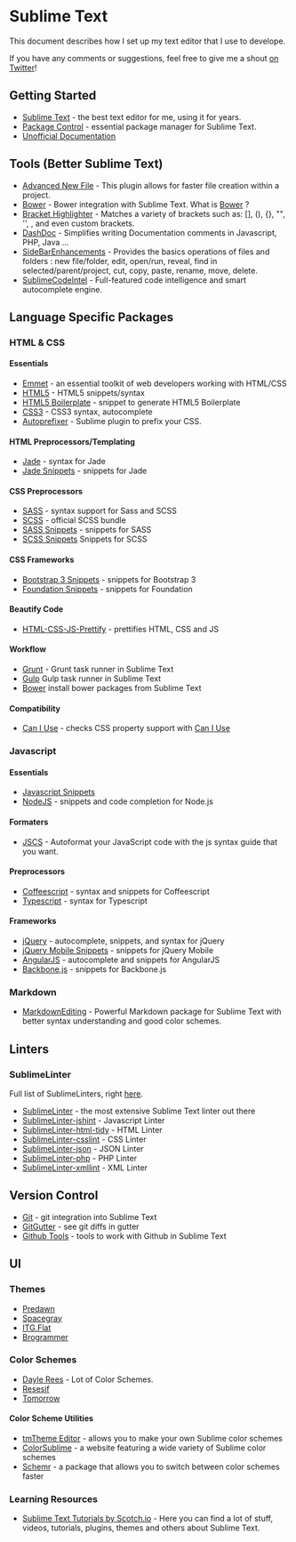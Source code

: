 # Sublime Text

This document describes how I set up my text editor that I use to develope.

If you have any comments or suggestions, feel free to give me a shout [on Twitter](https://twitter.com/crloscuesta)!

## Getting Started

- [Sublime Text](http://www.sublimetext.com/) - the best text editor for me, using it for years. 
- [Package Control](https://sublime.wbond.net/installation) - essential package manager for Sublime Text.
- [Unofficial Documentation](http://docs.sublimetext.info/en/latest/index.html)


## Tools (Better Sublime Text) 

- [Advanced New File](https://github.com/skuroda/Sublime-AdvancedNewFile) - This plugin allows for faster file creation within a project.
- [Bower](https://packagecontrol.io/packages/Bower) - Bower integration with Sublime Text. What is [Bower](http://bower.io) ? 
- [Bracket Highlighter](https://packagecontrol.io/packages/BracketHighlighter) - Matches a variety of brackets such as: [], (), {}, "", '', <tag></tag>, and even custom brackets.
- [DashDoc](https://packagecontrol.io/packages/DocBlockr) - Simplifies writing Documentation comments in Javascript, PHP, Java ...
- [SideBarEnhancements](https://packagecontrol.io/packages/SideBarEnhancements) - Provides the basics operations of files and folders : new file/folder, edit, open/run, reveal, find in selected/parent/project, cut, copy, paste, rename, move, delete.
- [SublimeCodeIntel](https://packagecontrol.io/packages/SublimeCodeIntel) - Full-featured code intelligence and smart autocomplete engine.

## Language Specific Packages

### HTML & CSS

#### Essentials

- [Emmet](https://sublime.wbond.net/packages/Emmet) - an essential toolkit of web developers working with HTML/CSS
- [HTML5](https://sublime.wbond.net/packages/HTML5) - HTML5 snippets/syntax
- [HTML5 Boilerplate](https://sublime.wbond.net/packages/HTML%20Boilerplate) - snippet to generate HTML5 Boilerplate
- [CSS3](https://sublime.wbond.net/packages/CSS3) - CSS3 syntax, autocomplete
- [Autoprefixer](https://packagecontrol.io/packages/Autoprefixer) - Sublime plugin to prefix your CSS. 

#### HTML Preprocessors/Templating

- [Jade](https://sublime.wbond.net/packages/Jade) - syntax for Jade
- [Jade Snippets](https://sublime.wbond.net/packages/Jade%20Snippets) - snippets for Jade

#### CSS Preprocessors

- [SASS](https://sublime.wbond.net/packages/Sass) - syntax support for Sass and SCSS
- [SCSS](https://sublime.wbond.net/packages/SCSS) - official SCSS bundle
- [SASS Snippets](https://sublime.wbond.net/packages/SASS%20Snippets) - snippets for SASS
- [SCSS Snippets](https://sublime.wbond.net/packages/SCSS%20Snippets) Snippets for SCSS

#### CSS Frameworks

- [Bootstrap 3 Snippets](https://sublime.wbond.net/packages/Bootstrap%203%20Snippets) - snippets for Bootstrap 3
- [Foundation Snippets](https://sublime.wbond.net/packages/Foundation%20Snippets) - snippets for Foundation

#### Beautify Code

- [HTML-CSS-JS-Prettify](https://sublime.wbond.net/packages/HTML-CSS-JS%20Prettify) - prettifies HTML, CSS and JS


#### Workflow

- [Grunt](https://sublime.wbond.net/packages/Grunt) - Grunt task runner in Sublime Text
- [Gulp](https://sublime.wbond.net/packages/Gulp) Gulp task runner in Sublime Text
- [Bower](https://sublime.wbond.net/packages/Bower) install bower packages from Sublime Text

#### Compatibility

- [Can I Use](https://sublime.wbond.net/packages/Can%20I%20Use) - checks CSS property support with [Can I Use](http://caniuse.com/)

### Javascript

#### Essentials

- [Javascript Snippets](https://sublime.wbond.net/packages/JavaScript%20Snippets)
- [NodeJS](https://sublime.wbond.net/packages/Nodejs) - snippets and code completion for Node.js

#### Formaters

- [JSCS](https://packagecontrol.io/packages/JSCS-Formatter) - Autoformat your JavaScript code with the js syntax guide that you want.

#### Preprocessors

- [Coffeescript](https://sublime.wbond.net/packages/CoffeeScript) - syntax and snippets for Coffeescript
- [Typescript](https://sublime.wbond.net/packages/TypeScript) - syntax for Typescript

#### Frameworks

- [jQuery](https://sublime.wbond.net/packages/jQuery) - autocomplete, snippets, and syntax for jQuery
- [jQuery Mobile Snippets](https://sublime.wbond.net/packages/jQuery%20Mobile%20Snippets) - snippets for jQuery Mobile
- [AngularJS](https://sublime.wbond.net/packages/AngularJS) - autocomplete and snippets for AngularJS
- [Backbone.js](https://sublime.wbond.net/packages/Backbone.js) - snippets for Backbone.js

### Markdown

- [Markdown​Editing](https://packagecontrol.io/packages/MarkdownEditing) - Powerful Markdown package for Sublime Text with better syntax understanding and good color schemes.

## Linters

### SublimeLinter

Full list of SublimeLinters, right [here](https://sublime.wbond.net/browse/labels/SublimeLinter).

- [SublimeLinter](https://sublime.wbond.net/packages/SublimeLinter) - the most extensive Sublime Text linter out there
- [SublimeLinter-jshint](https://sublime.wbond.net/packages/SublimeLinter-jshint) - Javascript Linter
- [SublimeLinter-html-tidy](https://sublime.wbond.net/packages/SublimeLinter-html-tidy) - HTML Linter
- [SublimeLinter-csslint](https://sublime.wbond.net/packages/SublimeLinter-csslint) - CSS Linter
- [SublimeLinter-json](https://sublime.wbond.net/packages/SublimeLinter-json) - JSON Linter
- [SublimeLinter-php](https://sublime.wbond.net/packages/SublimeLinter-php) - PHP Linter
- [SublimeLinter-xmllint](https://sublime.wbond.net/packages/SublimeLinter-xmllint) - XML Linter

## Version Control

- [Git](https://sublime.wbond.net/packages/Git) - git integration into Sublime Text
- [GitGutter](https://sublime.wbond.net/packages/GitGutter) - see git diffs in gutter
- [Github Tools](https://sublime.wbond.net/packages/Github%20Tools) - tools to work with Github in Sublime Text

## UI 

### Themes

- [Predawn](https://sublime.wbond.net/packages/Predawn)
- [Spacegray](https://sublime.wbond.net/packages/Theme%20-%20Spacegray)
- [ITG.Flat](https://packagecontrol.io/packages/Theme%20-%20itg.flat)
- [Brogrammer](https://packagecontrol.io/packages/Theme%20-%20Brogrammer)

### Color Schemes

- [Dayle Rees](https://packagecontrol.io/packages/Dayle%20Rees%20Color%20Schemes) - Lot of Color Schemes.
- [Resesif](https://github.com/psiborg/Sublime-Packages/blob/master/Color%20Scheme%20-%20Dark/Resesif.tmTheme)
- [Tomorrow](https://sublime.wbond.net/packages/Tomorrow%20Color%20Schemes)

#### Color Scheme Utilities

- [tmTheme Editor](http://tmtheme-editor.herokuapp.com/) - allows you to make your own Sublime color schemes
- [ColorSublime](http://colorsublime.com/) - a website featuring a wide variety of Sublime color schemes
- [Schemr](https://sublime.wbond.net/packages/Schemr) - a package that allows you to switch between color schemes faster

### Learning Resources

- [Sublime Text Tutorials by Scotch.io](https://scotch.io/tag/sublime-text) - Here you can find a lot of stuff, videos, tutorials, plugins, themes and others about Sublime Text. 
